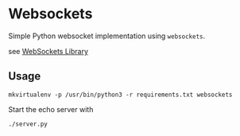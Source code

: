 # Websockets

Simple Python websocket implementation using `websockets`.

see [WebSockets Library](http://websockets.readthedocs.io/en/stable/index.html)

## Usage

    mkvirtualenv -p /usr/bin/python3 -r requirements.txt websockets

Start the echo server with

    ./server.py

